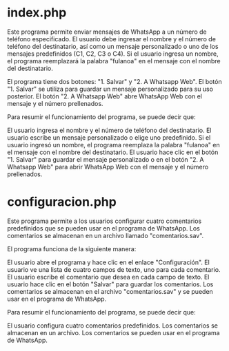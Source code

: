 # index.php

Este programa permite enviar mensajes de WhatsApp a un número de teléfono especificado. El usuario debe ingresar el nombre y el número de teléfono del destinatario, así como un mensaje personalizado o uno de los mensajes predefinidos (C1, C2, C3 o C4). Si el usuario ingresa un nombre, el programa reemplazará la palabra "fulanoa" en el mensaje con el nombre del destinatario.

El programa tiene dos botones: "1. Salvar" y "2. A Whatsapp Web". El botón "1. Salvar" se utiliza para guardar un mensaje personalizado para su uso posterior. El botón "2. A Whatsapp Web" abre WhatsApp Web con el mensaje y el número prellenados.

Para resumir el funcionamiento del programa, se puede decir que:

El usuario ingresa el nombre y el número de teléfono del destinatario.
El usuario escribe un mensaje personalizado o elige uno predefinido.
Si el usuario ingresó un nombre, el programa reemplaza la palabra "fulanoa" en el mensaje con el nombre del destinatario.
El usuario hace clic en el botón "1. Salvar" para guardar el mensaje personalizado o en el botón "2. A Whatsapp Web" para abrir WhatsApp Web con el mensaje y el número prellenados.

# configuracion.php

Este programa permite a los usuarios configurar cuatro comentarios predefinidos que se pueden usar en el programa de WhatsApp. Los comentarios se almacenan en un archivo llamado "comentarios.sav".

El programa funciona de la siguiente manera:

El usuario abre el programa y hace clic en el enlace "Configuración".
El usuario ve una lista de cuatro campos de texto, uno para cada comentario.
El usuario escribe el comentario que desea en cada campo de texto.
El usuario hace clic en el botón "Salvar" para guardar los comentarios.
Los comentarios se almacenan en el archivo "comentarios.sav" y se pueden usar en el programa de WhatsApp.

Para resumir el funcionamiento del programa, se puede decir que:

El usuario configura cuatro comentarios predefinidos.
Los comentarios se almacenan en un archivo.
Los comentarios se pueden usar en el programa de WhatsApp.
